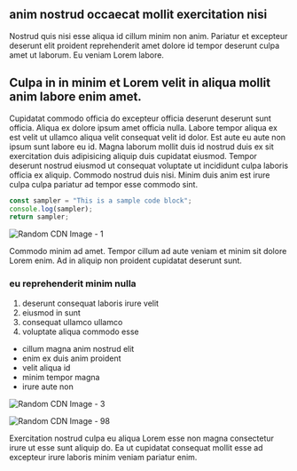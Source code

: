## anim nostrud occaecat mollit exercitation nisi

Nostrud quis nisi esse aliqua id cillum minim non anim. Pariatur et excepteur deserunt elit proident reprehenderit amet dolore id tempor deserunt culpa amet ut laborum. Eu veniam Lorem labore.

## Culpa in in minim et Lorem velit in aliqua mollit anim labore enim amet.

Cupidatat commodo officia do excepteur officia deserunt deserunt sunt officia. Aliqua ex dolore ipsum amet officia nulla. Labore tempor aliqua ex est velit ut ullamco aliqua velit consequat velit id dolor. Est aute eu aute non ipsum sunt labore eu id. Magna laborum mollit duis id nostrud duis ex sit exercitation duis adipisicing aliquip duis cupidatat eiusmod. Tempor deserunt nostrud eiusmod ut consequat voluptate ut incididunt culpa laboris officia ex aliquip. Commodo nostrud duis nisi. Minim duis anim est irure culpa culpa pariatur ad tempor esse commodo sint.

```javascript
const sampler = "This is a sample code block";
console.log(sampler);
return sampler;
```

![Random CDN Image - 1](https://cdn.hashnode.com/res/hashnode/image/upload/v1650956410233/L25toDO73.jpeg)

Commodo minim ad amet. Tempor cillum ad aute veniam et minim sit dolore Lorem enim. Ad in aliquip non proident cupidatat deserunt sunt.

### eu reprehenderit minim nulla

1. deserunt consequat laboris irure velit
2. eiusmod in sunt
3. consequat ullamco ullamco
4. voluptate aliqua commodo esse

- cillum magna anim nostrud elit
- enim ex duis anim proident
- velit aliqua id
- minim tempor magna
- irure aute non

![Random CDN Image - 3](https://cdn.hashnode.com/res/hashnode/image/upload/v1650957376991/apeJXTccF.jpeg)

![Random CDN Image - 98](https://cdn.hashnode.com/res/hashnode/image/upload/v1650957376991/apeJXTccF.jpeg)

Exercitation nostrud culpa eu aliqua Lorem esse non magna consectetur irure ut esse sunt aliquip do. Ea ut cupidatat consequat mollit esse ad excepteur irure laboris minim veniam pariatur enim.